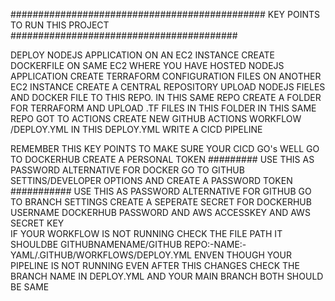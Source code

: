 ############################################## KEY   POINTS  TO RUN THIS  PROJECT #########################################

DEPLOY NODEJS APPLICATION ON AN EC2 INSTANCE 
CREATE DOCKERFILE ON SAME EC2 WHERE YOU HAVE HOSTED NODEJS APPLICATION
CREATE TERRAFORM CONFIGURATION FILES ON ANOTHER EC2 INSTANCE
CREATE A CENTRAL REPOSITORY
UPLOAD NODEJS FIELES AND DOCKER FILE TO THIS REPO.
IN THIS SAME REPO CREATE  A FOLDER FOR TERRAFORM AND UPLOAD .TF FILES IN THIS FOLDER
IN THIS SAME REPO GOT TO ACTIONS CREATE NEW GITHUB ACTIONS WORKFLOW /DEPLOY.YML
IN THIS DEPLOY.YML WRITE A CICD PIPELINE

REMEMBER THIS KEY POINTS TO MAKE SURE YOUR CICD GO's  WELL 
GO TO DOCKERHUB CREATE A PERSONAL TOKEN                          ######### USE THIS AS PASSWORD ALTERNATIVE FOR DOCKER
GO TO GITHUB SETTINS/DEVELOPER OPTIONS AND CREATE A PASSWORD TOKEN   ########### USE THIS AS PASSWORD ALTERNATIVE FOR GITHUB
GO TO BRANCH SETTINGS  CREATE A SEPERATE SECRET FOR DOCKERHUB USERNAME DOCKERHUB PASSWORD AND AWS ACCESSKEY AND AWS SECRET KEY  
IF YOUR WORKFLOW IS NOT RUNNING CHECK THE FILE PATH IT SHOULDBE GITHUBNAMENAME/GITHUB REPO:-NAME:-YAML/.GITHUB/WORKFLOWS/DEPLOY.YML
ENVEN THOUGH YOUR PIPELINE IS NOT RUNNING EVEN AFTER THIS CHANGES CHECK THE BRANCH NAME IN DEPLOY.YML AND YOUR MAIN BRANCH  BOTH SHOULD BE SAME 

